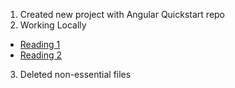 1.  Created new project with Angular Quickstart repo
2.  Working Locally
  * [Reading 1](http://stackoverflow.com/questions/12663488/node-js-not-linked-error)
  * [Reading 2](http://stackoverflow.com/questions/14527521/brew-doctor-says-warning-usr-local-include-isnt-writable)
3.  Deleted non-essential files